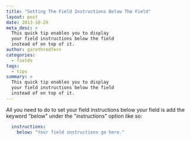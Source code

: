 ```yaml
---
title: "Setting The Field Instructions Below The Field"
layout: post
date: 2013-10-29
meta_desc: >
  This quick tip enables you to display
  your field instructions below the field
  instead of on top of it.
author: garethredfern
categories:
  - fields
tags:
  - tips
summary: >
  This quick tip enables you to display
  your field instructions below the field
  instead of on top of it.
---
```


All you need to do to set your field instructions below your field is add the keyword "below" under the "instructions"  option like so:

~~~yaml
  instructions:
    below: "Your field instructions go here."
~~~

